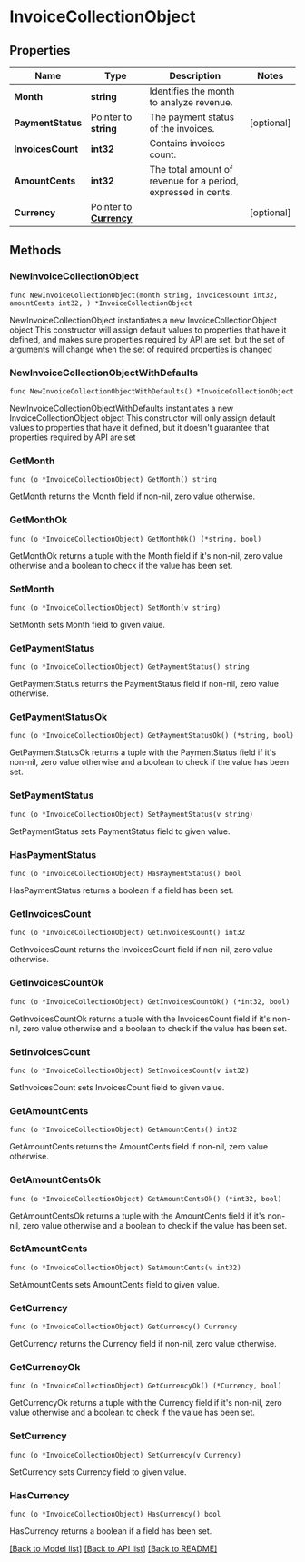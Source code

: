 # InvoiceCollectionObject

## Properties

Name | Type | Description | Notes
------------ | ------------- | ------------- | -------------
**Month** | **string** | Identifies the month to analyze revenue. | 
**PaymentStatus** | Pointer to **string** | The payment status of the invoices. | [optional] 
**InvoicesCount** | **int32** | Contains invoices count. | 
**AmountCents** | **int32** | The total amount of revenue for a period, expressed in cents. | 
**Currency** | Pointer to [**Currency**](Currency.md) |  | [optional] 

## Methods

### NewInvoiceCollectionObject

`func NewInvoiceCollectionObject(month string, invoicesCount int32, amountCents int32, ) *InvoiceCollectionObject`

NewInvoiceCollectionObject instantiates a new InvoiceCollectionObject object
This constructor will assign default values to properties that have it defined,
and makes sure properties required by API are set, but the set of arguments
will change when the set of required properties is changed

### NewInvoiceCollectionObjectWithDefaults

`func NewInvoiceCollectionObjectWithDefaults() *InvoiceCollectionObject`

NewInvoiceCollectionObjectWithDefaults instantiates a new InvoiceCollectionObject object
This constructor will only assign default values to properties that have it defined,
but it doesn't guarantee that properties required by API are set

### GetMonth

`func (o *InvoiceCollectionObject) GetMonth() string`

GetMonth returns the Month field if non-nil, zero value otherwise.

### GetMonthOk

`func (o *InvoiceCollectionObject) GetMonthOk() (*string, bool)`

GetMonthOk returns a tuple with the Month field if it's non-nil, zero value otherwise
and a boolean to check if the value has been set.

### SetMonth

`func (o *InvoiceCollectionObject) SetMonth(v string)`

SetMonth sets Month field to given value.


### GetPaymentStatus

`func (o *InvoiceCollectionObject) GetPaymentStatus() string`

GetPaymentStatus returns the PaymentStatus field if non-nil, zero value otherwise.

### GetPaymentStatusOk

`func (o *InvoiceCollectionObject) GetPaymentStatusOk() (*string, bool)`

GetPaymentStatusOk returns a tuple with the PaymentStatus field if it's non-nil, zero value otherwise
and a boolean to check if the value has been set.

### SetPaymentStatus

`func (o *InvoiceCollectionObject) SetPaymentStatus(v string)`

SetPaymentStatus sets PaymentStatus field to given value.

### HasPaymentStatus

`func (o *InvoiceCollectionObject) HasPaymentStatus() bool`

HasPaymentStatus returns a boolean if a field has been set.

### GetInvoicesCount

`func (o *InvoiceCollectionObject) GetInvoicesCount() int32`

GetInvoicesCount returns the InvoicesCount field if non-nil, zero value otherwise.

### GetInvoicesCountOk

`func (o *InvoiceCollectionObject) GetInvoicesCountOk() (*int32, bool)`

GetInvoicesCountOk returns a tuple with the InvoicesCount field if it's non-nil, zero value otherwise
and a boolean to check if the value has been set.

### SetInvoicesCount

`func (o *InvoiceCollectionObject) SetInvoicesCount(v int32)`

SetInvoicesCount sets InvoicesCount field to given value.


### GetAmountCents

`func (o *InvoiceCollectionObject) GetAmountCents() int32`

GetAmountCents returns the AmountCents field if non-nil, zero value otherwise.

### GetAmountCentsOk

`func (o *InvoiceCollectionObject) GetAmountCentsOk() (*int32, bool)`

GetAmountCentsOk returns a tuple with the AmountCents field if it's non-nil, zero value otherwise
and a boolean to check if the value has been set.

### SetAmountCents

`func (o *InvoiceCollectionObject) SetAmountCents(v int32)`

SetAmountCents sets AmountCents field to given value.


### GetCurrency

`func (o *InvoiceCollectionObject) GetCurrency() Currency`

GetCurrency returns the Currency field if non-nil, zero value otherwise.

### GetCurrencyOk

`func (o *InvoiceCollectionObject) GetCurrencyOk() (*Currency, bool)`

GetCurrencyOk returns a tuple with the Currency field if it's non-nil, zero value otherwise
and a boolean to check if the value has been set.

### SetCurrency

`func (o *InvoiceCollectionObject) SetCurrency(v Currency)`

SetCurrency sets Currency field to given value.

### HasCurrency

`func (o *InvoiceCollectionObject) HasCurrency() bool`

HasCurrency returns a boolean if a field has been set.


[[Back to Model list]](../README.md#documentation-for-models) [[Back to API list]](../README.md#documentation-for-api-endpoints) [[Back to README]](../README.md)


